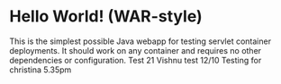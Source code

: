 Hello World! (WAR-style)
===============

This is the simplest possible Java webapp for testing servlet container deployments.  It should work on any container and requires no other dependencies or configuration.
Test 21
Vishnu test 12/10
Testing for christina 5.35pm

